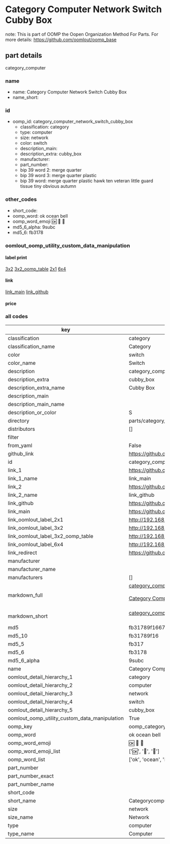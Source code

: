 # Category Computer Network Switch Cubby Box  

note: This is part of OOMP the Oopen Organization Method For Parts. For more details: https://github.com/oomlout/oomp_base

##  part details
  



category_computer



### name
* name: Category Computer Network Switch Cubby Box
* name_short: 
### id
* oomp_id: category_computer_network_switch_cubby_box
  * classification: category
  * type: computer
  * size: network
  * color: switch
  * description_main: 
  * description_extra: cubby_box
  * manufacturer: 
  * part_number: 
  * bip 39 word 2: merge quarter
  * bip 39 word 3: merge quarter plastic
  * bip 39 word: merge quarter plastic hawk ten veteran little guard tissue tiny obvious autumn

### other_codes
* short_code: 
* oomp_word: ok ocean bell
* oomp_word_emoji :ok: :ocean: :bell:
* md5_6_alpha: 9subc
* md5_6: fb3178






### oomlout_oomp_utility_custom_data_manipulation
#### label print
[3x2](http://192.168.1.245:1112/?label=oomp%209subc)
[3x2_oomp_table](http://192.168.1.108:1112/?label=oomp%209subc)
[2x1](http://192.168.1.242:1112/?label=oomp%209subc)
[6x4](http://192.168.1.55:1112/?label=oomp%209subc)    

#### link

[link_main](https://github.com/oomlout/oomlout_oomp_version_1_messy/tree/main/parts/category_computer_network_switch_cubby_box) [link_github](https://github.com/oomlout/oomlout_oomp_version_1_messy/tree/main/parts/category_computer_network_switch_cubby_box)                             

#### price







### all codes 
| key | value |  
| --- | --- |  
| classification | category |  
| classification_name | Category |  
| color | switch |  
| color_name | Switch |  
| description | category_computer |  
| description_extra | cubby_box |  
| description_extra_name | Cubby Box |  
| description_main |  |  
| description_main_name |  |  
| description_or_color | S  |  
| directory | parts/category_computer_network_switch_cubby_box |  
| distributors | [] |  
| filter |  |  
| from_yaml | False |  
| github_link | https://github.com/oomlout/oomlout_oomp_part_src/tree/main/parts/category_computer_network_switch_cubby_box |  
| id | category_computer_network_switch_cubby_box |  
| link_1 | https://github.com/oomlout/oomlout_oomp_version_1_messy/tree/main/parts/category_computer_network_switch_cubby_box |  
| link_1_name | link_main |  
| link_2 | https://github.com/oomlout/oomlout_oomp_version_1_messy/tree/main/parts/category_computer_network_switch_cubby_box |  
| link_2_name | link_github |  
| link_github | https://github.com/oomlout/oomlout_oomp_version_1_messy/tree/main/parts/category_computer_network_switch_cubby_box |  
| link_main | https://github.com/oomlout/oomlout_oomp_version_1_messy/tree/main/parts/category_computer_network_switch_cubby_box |  
| link_oomlout_label_2x1 | http://192.168.1.242:1112/?label=oomp%209subc |  
| link_oomlout_label_3x2 | http://192.168.1.245:1112/?label=oomp%209subc |  
| link_oomlout_label_3x2_oomp_table | http://192.168.1.108:1112/?label=oomp%209subc |  
| link_oomlout_label_6x4 | http://192.168.1.55:1112/?label=oomp%209subc |  
| link_redirect | https://github.com/oomlout/oomlout_oomp_version_1_messy/tree/main/parts/category_computer_network_switch_cubby_box |  
| manufacturer |  |  
| manufacturer_name |  |  
| manufacturers | [] |  
| markdown_full | [category_computer_network_switch_cubby_box](none)<br>[](none)<br>[Category Computer Network Switch Cubby Box](none)<br><br> |  
| markdown_short | [category_computer_network_switch_cubby_box](none)<br><br> |  
| md5 | fb31789f16675053ccef769d4c2bdc5b |  
| md5_10 | fb31789f16 |  
| md5_5 | fb317 |  
| md5_6 | fb3178 |  
| md5_6_alpha | 9subc |  
| name | Category Computer Network Switch Cubby Box |  
| oomlout_detail_hierarchy_1 | category |  
| oomlout_detail_hierarchy_2 | computer |  
| oomlout_detail_hierarchy_3 | network |  
| oomlout_detail_hierarchy_4 | switch |  
| oomlout_detail_hierarchy_5 | cubby_box |  
| oomlout_oomp_utility_custom_data_manipulation | True |  
| oomp_key | oomp_category_computer_network_switch_cubby_box |  
| oomp_word | ok ocean bell |  
| oomp_word_emoji | :ok: :ocean: :bell: |  
| oomp_word_emoji_list | [':ok:', ':ocean:', ':bell:'] |  
| oomp_word_list | ['ok', 'ocean', 'bell'] |  
| part_number |  |  
| part_number_exact |  |  
| part_number_name |  |  
| short_code |  |  
| short_name | Categorycomputer |  
| size | network |  
| size_name | Network |  
| type | computer |  
| type_name | Computer |  

